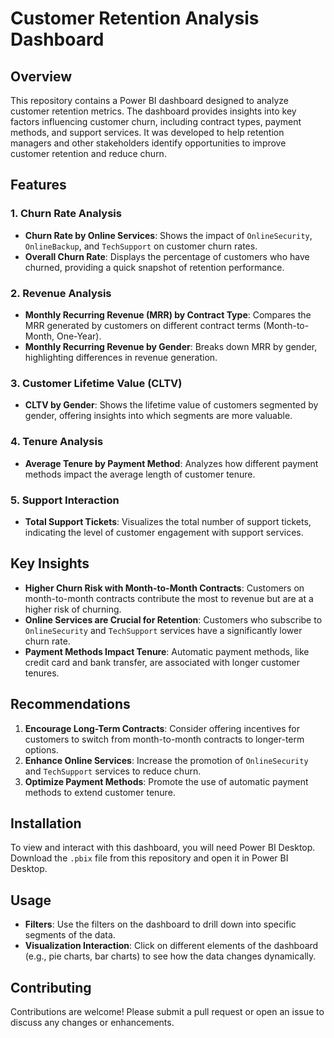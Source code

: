 # Customer Retention Analysis Dashboard

## Overview

This repository contains a Power BI dashboard designed to analyze customer retention metrics. The dashboard provides insights into key factors influencing customer churn, including contract types, payment methods, and support services. It was developed to help retention managers and other stakeholders identify opportunities to improve customer retention and reduce churn.

## Features

### 1. **Churn Rate Analysis**
   - **Churn Rate by Online Services**: Shows the impact of `OnlineSecurity`, `OnlineBackup`, and `TechSupport` on customer churn rates.
   - **Overall Churn Rate**: Displays the percentage of customers who have churned, providing a quick snapshot of retention performance.

### 2. **Revenue Analysis**
   - **Monthly Recurring Revenue (MRR) by Contract Type**: Compares the MRR generated by customers on different contract terms (Month-to-Month, One-Year).
   - **Monthly Recurring Revenue by Gender**: Breaks down MRR by gender, highlighting differences in revenue generation.

### 3. **Customer Lifetime Value (CLTV)**
   - **CLTV by Gender**: Shows the lifetime value of customers segmented by gender, offering insights into which segments are more valuable.

### 4. **Tenure Analysis**
   - **Average Tenure by Payment Method**: Analyzes how different payment methods impact the average length of customer tenure.

### 5. **Support Interaction**
   - **Total Support Tickets**: Visualizes the total number of support tickets, indicating the level of customer engagement with support services.

## Key Insights

- **Higher Churn Risk with Month-to-Month Contracts**: Customers on month-to-month contracts contribute the most to revenue but are at a higher risk of churning.
- **Online Services are Crucial for Retention**: Customers who subscribe to `OnlineSecurity` and `TechSupport` services have a significantly lower churn rate.
- **Payment Methods Impact Tenure**: Automatic payment methods, like credit card and bank transfer, are associated with longer customer tenures.

## Recommendations

1. **Encourage Long-Term Contracts**: Consider offering incentives for customers to switch from month-to-month contracts to longer-term options.
2. **Enhance Online Services**: Increase the promotion of `OnlineSecurity` and `TechSupport` services to reduce churn.
3. **Optimize Payment Methods**: Promote the use of automatic payment methods to extend customer tenure.

## Installation

To view and interact with this dashboard, you will need Power BI Desktop. Download the `.pbix` file from this repository and open it in Power BI Desktop.

## Usage

- **Filters**: Use the filters on the dashboard to drill down into specific segments of the data.
- **Visualization Interaction**: Click on different elements of the dashboard (e.g., pie charts, bar charts) to see how the data changes dynamically.

## Contributing

Contributions are welcome! Please submit a pull request or open an issue to discuss any changes or enhancements.
